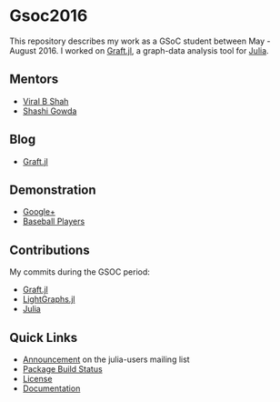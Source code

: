 # Gsoc2016

This repository describes my work as a GSoC student between May - August 2016. I worked on [Graft.jl](https://github.com/pranavtbhat/Graft.jl), a graph-data analysis tool for [Julia](http://julialang.org). 

## Mentors
* [Viral B Shah](https://github.com/viralbshah)
* [Shashi Gowda](https://github.com/shashi)

## Blog
* [Graft.jl](http://julialang.org/blog/2016/08/GSoC2016-Graft/)

## Demonstration
* [Google+](https://github.com/pranavtbhat/Graft.jl/blob/master/examples/google+.ipynb)
* [Baseball Players](https://github.com/pranavtbhat/Graft.jl/blob/master/examples/baseball.ipynb)

## Contributions
My commits during the GSOC period:
- [Graft.jl](https://github.com/pranavtbhat/Graft.jl/commits/master?author=pranavtbhat)
- [LightGraphs.jl](https://github.com/JuliaGraphs/LightGraphs.jl/commits/master?author=pranavtbhat)
- [Julia](https://github.com/JuliaLang/julia/commits/master?author=pranavtbhat)

## Quick Links
* [Announcement]() on the julia-users mailing list 
* [Package Build Status](http://pkg.julialang.org/?pkg=Graft#Graft)
* [License](https://raw.githubusercontent.com/pranavtbhat/Graft.jl/master/LICENSE.md)
* [Documentation](https://pranavtbhat.github.io/Graft.jl/stable)
